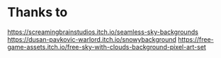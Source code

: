 # Thanks to
https://screamingbrainstudios.itch.io/seamless-sky-backgrounds
https://dusan-pavkovic-warlord.itch.io/snowybackground
https://free-game-assets.itch.io/free-sky-with-clouds-background-pixel-art-set